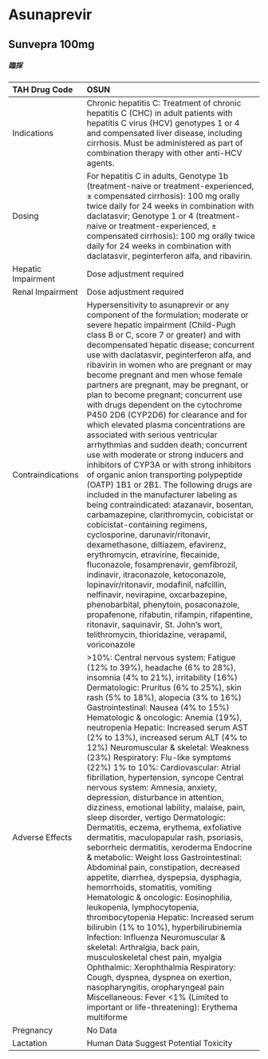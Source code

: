 # Asunaprevir

## Sunvepra 100mg

##### 臨採

| TAH Drug Code      | OSUN                                                                                                                                                                                                                                                                                                                                                                                                                                                                                                                                                                                                                                                                                                                                                                                                                                                                                                                                                                                                                                                                                                                                                                                                                                                                                                                                                                                                                                                                   |
|:-------------------|:-----------------------------------------------------------------------------------------------------------------------------------------------------------------------------------------------------------------------------------------------------------------------------------------------------------------------------------------------------------------------------------------------------------------------------------------------------------------------------------------------------------------------------------------------------------------------------------------------------------------------------------------------------------------------------------------------------------------------------------------------------------------------------------------------------------------------------------------------------------------------------------------------------------------------------------------------------------------------------------------------------------------------------------------------------------------------------------------------------------------------------------------------------------------------------------------------------------------------------------------------------------------------------------------------------------------------------------------------------------------------------------------------------------------------------------------------------------------------|
| Indications        | Chronic hepatitis C: Treatment of chronic hepatitis C (CHC) in adult patients with hepatitis C virus (HCV) genotypes 1 or 4 and compensated liver disease, including cirrhosis. Must be administered as part of combination therapy with other anti-HCV agents.                                                                                                                                                                                                                                                                                                                                                                                                                                                                                                                                                                                                                                                                                                                                                                                                                                                                                                                                                                                                                                                                                                                                                                                                        |
| Dosing             | For hepatitis C in adults, Genotype 1b (treatment-naive or treatment-experienced, ± compensated cirrhosis): 100 mg orally twice daily for 24 weeks in combination with daclatasvir; Genotype 1 or 4 (treatment-naive or treatment-experienced, ± compensated cirrhosis): 100 mg orally twice daily for 24 weeks in combination with daclatasvir, peginterferon alfa, and ribavirin.                                                                                                                                                                                                                                                                                                                                                                                                                                                                                                                                                                                                                                                                                                                                                                                                                                                                                                                                                                                                                                                                                    |
| Hepatic Impairment | Dose adjustment required                                                                                                                                                                                                                                                                                                                                                                                                                                                                                                                                                                                                                                                                                                                                                                                                                                                                                                                                                                                                                                                                                                                                                                                                                                                                                                                                                                                                                                               |
| Renal Impairment   | Dose adjustment required                                                                                                                                                                                                                                                                                                                                                                                                                                                                                                                                                                                                                                                                                                                                                                                                                                                                                                                                                                                                                                                                                                                                                                                                                                                                                                                                                                                                                                               |
| Contraindications  | Hypersensitivity to asunaprevir or any component of the formulation; moderate or severe hepatic impairment (Child-Pugh class B or C, score 7 or greater) and with decompensated hepatic disease; concurrent use with daclatasvir, peginterferon alfa, and ribavirin in women who are pregnant or may become pregnant and men whose female partners are pregnant, may be pregnant, or plan to become pregnant; concurrent use with drugs dependent on the cytochrome P450 2D6 (CYP2D6) for clearance and for which elevated plasma concentrations are associated with serious ventricular arrhythmias and sudden death; concurrent use with moderate or strong inducers and inhibitors of CYP3A or with strong inhibitors of organic anion transporting polypeptide (OATP) 1B1 or 2B1. The following drugs are included in the manufacturer labeling as being contraindicated: atazanavir, bosentan, carbamazepine, clarithromycin, cobicistat or cobicistat-containing regimens, cyclosporine, darunavir/ritonavir, dexamethasone, diltiazem, efavirenz, erythromycin, etravirine, flecainide, fluconazole, fosamprenavir, gemfibrozil, indinavir, itraconazole, ketoconazole, lopinavir/ritonavir, modafinil, nafcillin, nelfinavir, nevirapine, oxcarbazepine, phenobarbital, phenytoin, posaconazole, propafenone, rifabutin, rifampin, rifapentine, ritonavir, saquinavir, St. John’s wort, telithromycin, thioridazine, verapamil, voriconazole                   |
| Adverse Effects    | >10%: Central nervous system: Fatigue (12% to 39%), headache (6% to 28%), insomnia (4% to 21%), irritability (16%) Dermatologic: Pruritus (6% to 25%), skin rash (5% to 18%), alopecia (3% to 16%) Gastrointestinal: Nausea (4% to 15%) Hematologic & oncologic: Anemia (19%), neutropenia Hepatic: Increased serum AST (2% to 13%), increased serum ALT (4% to 12%) Neuromuscular & skeletal: Weakness (23%) Respiratory: Flu-like symptoms (22%) 1% to 10%: Cardiovascular: Atrial fibrillation, hypertension, syncope Central nervous system: Amnesia, anxiety, depression, disturbance in attention, dizziness, emotional lability, malaise, pain, sleep disorder, vertigo Dermatologic: Dermatitis, eczema, erythema, exfoliative dermatitis, maculopapular rash, psoriasis, seborrheic dermatitis, xeroderma Endocrine & metabolic: Weight loss Gastrointestinal: Abdominal pain, constipation, decreased appetite, diarrhea, dyspepsia, dysphagia, hemorrhoids, stomatitis, vomiting Hematologic & oncologic: Eosinophilia, leukopenia, lymphocytopenia, thrombocytopenia Hepatic: Increased serum bilirubin (1% to 10%), hyperbilirubinemia Infection: Influenza Neuromuscular & skeletal: Arthralgia, back pain, musculoskeletal chest pain, myalgia Ophthalmic: Xerophthalmia Respiratory: Cough, dyspnea, dyspnea on exertion, nasopharyngitis, oropharyngeal pain Miscellaneous: Fever <1% (Limited to important or life-threatening): Erythema multiforme |
| Pregnancy          | No Data                                                                                                                                                                                                                                                                                                                                                                                                                                                                                                                                                                                                                                                                                                                                                                                                                                                                                                                                                                                                                                                                                                                                                                                                                                                                                                                                                                                                                                                                |
| Lactation          | Human Data Suggest Potential Toxicity                                                                                                                                                                                                                                                                                                                                                                                                                                                                                                                                                                                                                                                                                                                                                                                                                                                                                                                                                                                                                                                                                                                                                                                                                                                                                                                                                                                                                                  |

